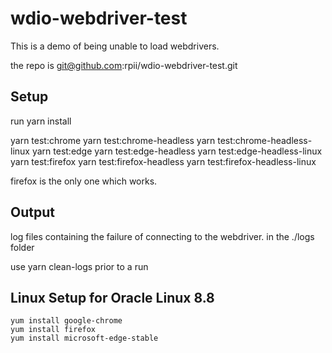 # wdio-webdriver-test
This is a demo of being unable to load webdrivers.

the repo is git@github.com:rpii/wdio-webdriver-test.git

## Setup
run yarn install

yarn test:chrome
yarn test:chrome-headless
yarn test:chrome-headless-linux
yarn test:edge
yarn test:edge-headless
yarn test:edge-headless-linux
yarn test:firefox
yarn test:firefox-headless
yarn test:firefox-headless-linux


firefox is the only one which works.


## Output
log files containing the failure of connecting to the webdriver.
in the ./logs folder

use yarn clean-logs prior to a run

## Linux Setup for Oracle Linux 8.8
    yum install google-chrome
    yum install firefox
    yum install microsoft-edge-stable






